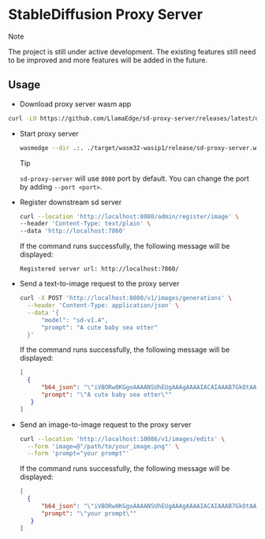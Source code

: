 # StableDiffusion Proxy Server

> [!NOTE]
> The project is still under active development. The existing features still need to be improved and more features will be added in the future.

## Usage

- Download proxy server wasm app

```bash
curl -LO https://github.com/LlamaEdge/sd-proxy-server/releases/latest/download/sd-proxy-server.wasm
```

- Start proxy server

  ```bash
  wasmedge --dir .:. ./target/wasm32-wasip1/release/sd-proxy-server.wasm
  ```

  > [!TIP]
  > `sd-proxy-server` will use `8080` port by default. You can change the port by adding `--port <port>`.

- Register downstream sd server

  ```bash
  curl --location 'http://localhost:8080/admin/register/image' \
  --header 'Content-Type: text/plain' \
  --data 'http://localhost:7860'
  ```

  If the command runs successfully, the following message will be displayed:

  ```text
  Registered server url: http://localhost:7860/
  ```

- Send a text-to-image request to the proxy server

  ```bash
  curl -X POST 'http://localhost:8080/v1/images/generations' \
    --header 'Content-Type: application/json' \
    --data '{
        "model": "sd-v1.4",
        "prompt": "A cute baby sea otter"
    }'
  ```

  If the command runs successfully, the following message will be displayed:

  ```json
  [
    {
        "b64_json": "\"iVBORw0KGgoAAAANSUhEUgAAAgAAAAIACAIAAAB7GkOtAAAAxHRFW...\"",
        "prompt": "\"A cute baby sea otter\""
     }
  ]
  ```

- Send an image-to-image request to the proxy server

  ```bash
  curl --location 'http://localhost:10086/v1/images/edits' \
    --form 'image=@"/path/to/your_image.png"' \
    --form 'prompt="your prompt"'
  ```

  If the command runs successfully, the following message will be displayed:

  ```json
  [
    {
        "b64_json": "\"iVBORw0KGgoAAAANSUhEUgAAAgAAAAIACAIAAAB7GkOtAAAAxHRFW...\"",
        "prompt": "\"your prompt\""
     }
  ]
  ```
